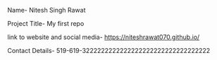 Name- Nitesh Singh Rawat

Project Title- My first repo

link to website and social media- https://niteshrawat070.github.io/

Contact Details- 519-619-3222222222222222222222222222222222
